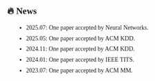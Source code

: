<!-- News section -->
<div id="news" style="font-family: 'Times New Roman', serif; text-align: justify;">
<h2>🔥 News</h2>
<ul style="list-style-type: disc; margin-left: 20px; line-height: 1.2;">
  <li style="margin-bottom: 8px;">2025.07: One paper accepted by Neural Networks.</li>
  <li style="margin-bottom: 8px;">2025.05: One paper accepted by ACM KDD.</li>
  <li style="margin-bottom: 8px;">2024.11: One paper accepted by ACM KDD.</li>
  <li style="margin-bottom: 8px;">2024.01: One paper accepted by IEEE TITS.</li>
  <li style="margin-bottom: 8px;">2023.07: One paper accepted by ACM MM.</li>
</ul>
<br />
</div>
